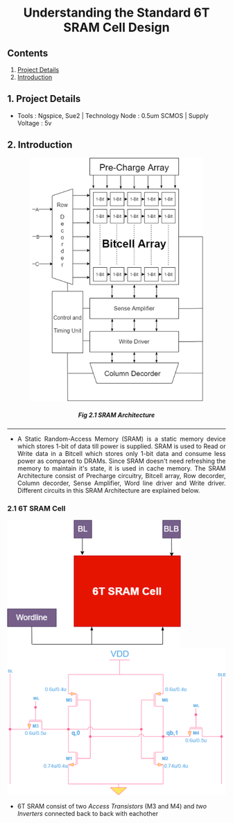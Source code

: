 # <p align="center"> Understanding the Standard 6T SRAM Cell Design </p>
## Contents
1. [Project Details](#1-Project-Details)
2. [Introduction](#1-Introduction)
## 1. Project Details
- Tools : Ngspice, Sue2 | Technology Node : 0.5um SCMOS | Supply Voltage : 5v
## 2. Introduction
<p align="center"><img width="400" hight="400" src="https://github.com/Khadgaray/6T_SRAM/blob/main/Images/6T_SRAM_Architecture.png" /></p> 

##### <p align="center"> Fig 2.1 SRAM Architecture </p>

---

- <p align="justify"> A Static Random-Access Memory (SRAM) is a static memory device which stores 1-bit of data till power is supplied. SRAM is used to Read or Write data in a Bitcell which stores only 1-bit data and consume less power as compared to DRAMs. Since SRAM doesn't need refreshing the memory to maintain it's state, it is used in cache memory. The SRAM Architecture consist of Precharge circuitry, Bitcell array, Row decorder, Column decorder, Sense Amplifier, Word line driver and Write driver. Different circuits in this SRAM Architecture are explained below.</p>

### 2.1 6T SRAM Cell
<img align="left" width="400" hight="400" src="https://github.com/Khadgaray/6T_SRAM/blob/main/Images/6T_SRAM_block.png" /> <img width="600" hight="600" src="https://github.com/Khadgaray/6T_SRAM/blob/main/Images/6T_SRAM.png" />

- 6T SRAM consist of two *Access Transistors* (M3 and M4) and *two Inverters* connected back to back with eachother 
